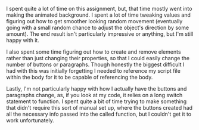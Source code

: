I spent quite a lot of time on this assignment, but, that time mostly went into making the animated background. I spent a lot of time tweaking values and figuring out how to get smoother looking random movement (eventually going with a small random chance to adjust the object's direction by some amount). The end result isn't particularly impressive or anything, but I'm still happy with it.

I also spent some time figuring out how to create and remove elements rather than just changing their properties, so that I could easily change the number of buttons or paragraphs. Though honestly the biggest difficult I had with this was initially forgetting I needed to reference my script file within the body for it to be capable of referencing the body.

Lastly, I'm not particularly happy with how I actually have the buttons and paragraphs change, as, if you look at my code, it relies on a long switch statement to function. I spent quite a bit of time trying to make something that didn't require this sort of manual set up, where the buttons created had all the necessary info passed into the called function, but I couldn't get it to work unfortunately.
